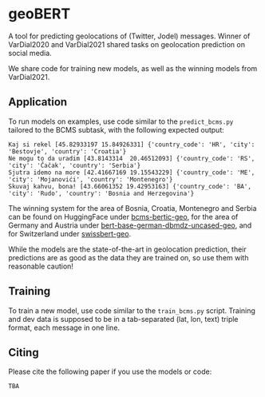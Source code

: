 # geoBERT

A tool for predicting geolocations of (Twitter, Jodel) messages. Winner of VarDial2020 and VarDial2021 shared tasks on geolocation prediction on social media.

We share code for training new models, as well as the winning models from VarDial2021.

## Application

To run models on examples, use code similar to the `predict_bcms.py` tailored to the BCMS subtask, with the following expected output:

```
Kaj si rekel [45.82933197 15.84926331] {'country_code': 'HR', 'city': 'Bestovje', 'country': 'Croatia'}
Ne mogu to da uradim [43.8143314  20.46512093] {'country_code': 'RS', 'city': 'Čačak', 'country': 'Serbia'}
Sjutra idemo na more [42.41667169 19.15543229] {'country_code': 'ME', 'city': 'Mojanovići', 'country': 'Montenegro'}
Skuvaj kahvu, bona! [43.66061352 19.42953163] {'country_code': 'BA', 'city': 'Rudo', 'country': 'Bosnia and Herzegovina'}
```

The winning system for the area of Bosnia, Croatia, Montenegro and Serbia can be found on HuggingFace under [bcms-bertic-geo](https://huggingface.co/classla/bcms-bertic-geo), for the area of Germany and Austria under [bert-base-german-dbmdz-uncased-geo](https://huggingface.co/classla/bert-base-german-dbmdz-uncased-geo), and for Switzerland under [swissbert-geo](https://huggingface.co/classla/swissbert-geo).

While the models are the state-of-the-art in geolocation prediction, their predictions are as good as the data they are trained on, so use them with reasonable caution!

## Training

To train a new model, use code similar to the `train_bcms.py` script. Training and dev data is supposed to be in a tab-separated (lat, lon, text) triple format, each message in one line.

## Citing

Please cite the following paper if you use the models or code:

```
TBA
```
